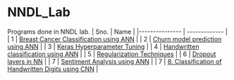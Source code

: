 # NNDL_Lab
Programs done in NNDL lab.
 | Sno. | Name | 
 |--------------- | ------------- |
 | 1 | [Breast Cancer Classification using ANN](https://github.com/shaun33016/NNDL_Lab/blob/main/1.%20Breast%20Cancer%20Classification%20using%20ANN.ipynb) |
 | 2 | [Churn model prediction using ANN](https://github.com/shaun33016/NNDL_Lab/blob/main/2.%20Churn%20model%20prediction%20using%20ANN.ipynb) |
 | 3 | [Keras Hyperparameter Tuning](https://github.com/shaun33016/NNDL_Lab/blob/main/3.%20Keras%20Hyperparameter%20Tuning.ipynb) |
 | 4 | [Handwritten classification using ANN](https://github.com/shaun33016/NNDL_Lab/blob/main/4.%20Handwritten%20classification%20using%20ANN.ipynb) |
 | 5 | [Regularization Techniques](https://github.com/shaun33016/NNDL_Lab/blob/main/5.%20Regularization%20Techniques.ipynb) |
 | 6 | [Dropout layers in NN](https://github.com/shaun33016/NNDL_Lab/blob/main/6.%20Dropout%20layers%20in%20NN.ipynb) |
 | 7 | [Sentiment Analysis using ANN](https://github.com/shaun33016/NNDL_Lab/blob/main/7.%20Sentiment%20Analysis%20using%20ANN.ipynb) |
 | 7 | [8. Classification of Handwritten Digits using CNN](https://github.com/shaun33016/NNDL_Lab/blob/main/8.%20Classification%20of%20Handwritten%20Digits%20using%20CNN.ipynb) |
